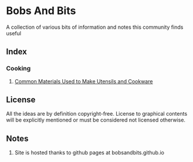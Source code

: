 # Bobs And Bits
A collection of various bits of information and notes this community finds useful

## Index

### Cooking

1. [Common Materials Used to Make Utensils and Cookware](cooking/CommonMaterialsUtensilsCookware.md)

## License 
All the ideas are by definition copyright-free. License to graphical contents will be explicitly mentioned or must be considered not licensed otherwise. 

## Notes
1. Site is hosted thanks to github pages at bobsandbits.github.io

